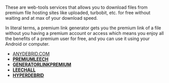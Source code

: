 These are web-tools services that allows you to download files from premium file hosting sites like uploaded, turbobit, etc. for free without waiting and at max of your download speed.

In literal terms, a premium link generator gets you the premium link of a file without you having a premium account or access which means you enjoy all the benefits of a premium user for free, and you can use it using your Android or computer.

-   [ANYDEBRID.COM](http://anydebrid.com/)
-   **[PREMIUMLEECH](https://www.premiumleech.eu/)**
-   **[GENERATORLINKPREMIUM](https://ww.premiumlinkgenerator.com)**
-   **[LEECHALL](https://leechall.com/)**
-   **[HYPERDEBRID](https://hyperdebrid.net/)**